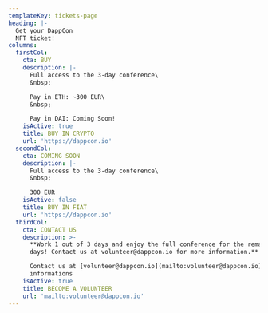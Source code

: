 ```yaml
---
templateKey: tickets-page
heading: |-
  Get your DappCon
  NFT ticket!
columns:
  firstCol:
    cta: BUY
    description: |-
      Full access to the 3-day conference\
      &nbsp;  

      Pay in ETH: ~300 EUR\
      &nbsp;  

      Pay in DAI: Coming Soon!
    isActive: true
    title: BUY IN CRYPTO
    url: 'https://dappcon.io'
  secondCol:
    cta: COMING SOON
    description: |-
      Full access to the 3-day conference\
      &nbsp;

      300 EUR
    isActive: false
    title: BUY IN FIAT
    url: 'https://dappcon.io'
  thirdCol:
    cta: CONTACT US
    description: >-
      **Work 1 out of 3 days and enjoy the full conference for the remaining
      days! Contact us at volunteer@dappcon.io for more information.**   &nbsp;\

      Contact us at [volunteer@dappcon.io](mailto:volunteer@dappcon.io) for more
      informations
    isActive: true
    title: BECOME A VOLUNTEER
    url: 'mailto:volunteer@dappcon.io'
---
```



